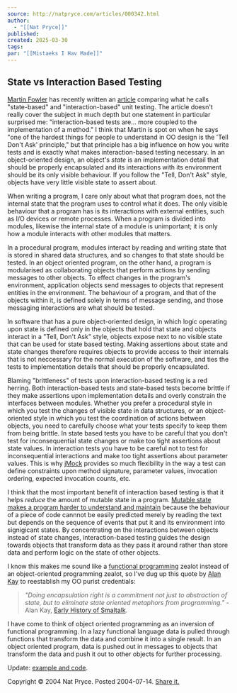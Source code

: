 ```yaml
---
source: http://natpryce.com/articles/000342.html
author:
  - "[[Nat Pryce]]"
published: 
created: 2025-03-30
tags: 
par: "[[Mistaeks I Hav Made]]"
---
```

## State vs Interaction Based Testing

[Martin Fowler](http://www.martinfowler.com/) has recently written an [article](http://www.martinfowler.com/articles/mocksArentStubs.html) comparing what he calls "state-based" and "interaction-based" unit testing. The article doesn't really cover the subject in much depth but one statement in particular surprised me: "interaction-based tests are... more coupled to the implementation of a method." I think that Martin is spot on when he says "one of the hardest things for people to understand in OO design is the 'Tell Don't Ask' principle," but that principle has a big influence on how you write tests and is exactly what makes interaction-based testing necessary. In an object-oriented design, an object's *state* is an implementation detail that should be properly encapsulated and its interactions with its environment should be its only visible behaviour. If you follow the "Tell, Don't Ask" style, objects have very little visible state to assert about.

When writing a program, I care only about what that program does, not the internal state that the program uses to control what it does. The only visible behaviour that a program has is its interactions with external entities, such as I/O devices or remote processes. When a program is divided into modules, likewise the internal state of a module is unimportant; it is only how a module interacts with other modules that matters.

In a procedural program, modules interact by reading and writing state that is stored in shared data structures, and so changes to that state should be tested. In an object oriented program, on the other hand, a program is modularised as collaborating objects that perform actions by sending messages to other objects. To effect changes in the program's environment, application objects send messages to objects that represent entities in the environment. The behaviour of a program, and that of the objects within it, is defined solely in terms of message sending, and those messaging interactions are what should be tested.

In software that has a pure object-oriented design, in which logic operating upon state is defined only in the objects that hold that state and objects interact in a "Tell, Don't Ask" style, objects expose next to no visible state that can be used for state based testing. Making assertions about state and state changes therefore requires objects to provide access to their internals that is not neccessary for the normal execution of the software, and ties the tests to implementation details that should be properly encapsulated.

Blaming "brittleness" of tests upon interaction-based testing is a red herring. Both interaction-based tests and state-based tests become brittle if they make assertions upon implementation details and overly constrain the interfaces between modules. Whether you prefer a procedural style in which you test the changes of visible state in data structures, or an object-oriented style in which you test the coordination of actions between objects, you need to carefully choose what your tests specify to keep them from being brittle. In state based tests you have to be careful that you don't test for inconsequential state changes or make too tight assertions about state values. In interaction tests you have to be careful not to test for inconsequential interactions and make too tight assertions about parameter values. This is why [jMock](http://www.jmock.org/) provides so much flexibility in the way a test can define constraints upon method signature, parameter values, invocation ordering, expected invocation counts, etc.

I think that the most important benefit of interaction based testing is that it helps *reduce* the amount of mutable state in a program. [Mutable state makes a program harder to understand and maintain](http://www-106.ibm.com/developerworks/java/library/j-djc01153.html) because the behaviour of a piece of code cannnot be easily predicted merely by reading the text but depends on the sequence of events that put it and its environment into signigicant states. By concentrating on the interactions between objects instead of state changes, interaction-based testing guides the design towards objects that transform data as they pass it around rather than store data and perform logic on the state of other objects.

I know this makes me sound like a [functional programming](http://www.haskell.org/) zealot instead of an object-oriented programming zealot, so I've dug up this quote by [Alan Kay](http://www.smalltalk.org/alankay.html) to reestablish my OO purist credentials:

> *"Doing encapsulation right is a commitment not just to abstraction of state, but to eliminate state oriented metaphors from programming."* - Alan Kay, [Early History of Smaltalk](http://www.iam.unibe.ch/~ducasse/FreeBooks/SmalltalkHistoryHOPL.pdf).

I have come to think of object oriented programming as an inversion of functional programming. In a lazy functional language data is pulled through functions that transform the data and combine it into a single result. In an object oriented program, data is pushed out in messages to objects that transform the data and push it out to other objects for further processing.

Update: [example and code](http://natpryce.com/articles/000356.html).

Copyright © 2004 Nat Pryce. Posted 2004-07-14. [Share it.](http://www.reddit.com/submit?url=http://natpryce.com/articles/000342.html&title=State%20vs%20Interaction%20BasedTesting "Share it on Reddit")